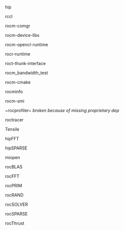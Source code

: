 hip

rccl

rocm-comgr

rocm-device-libs

rocm-opencl-runtime

rocr-runtime

roct-thunk-interface

rocm_bandwidth_test

rocm-cmake

rocminfo

rocm-smi

~rocprofiler~ *broken because of missing proprietary dep*

roctracer

Tensile

hipFFT

hipSPARSE

miopen

rocBLAS

rocFFT

rocPRIM

rocRAND

rocSOLVER

rocSPARSE

rocThrust

